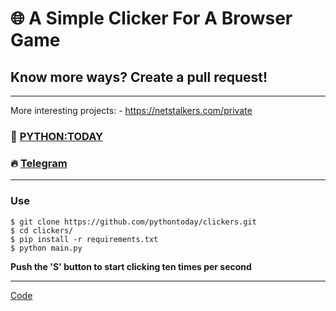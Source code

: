 # 🌐 A Simple Clicker For A Browser Game
## Know more ways? Create a pull request!
---
More interesting projects: - https://netstalkers.com/private

### 🎥 [PYTHON:TODAY](https://www.youtube.com/c/PythonToday/videos)
### 🔥 [Telegram](https://t.me/python2day)
---

### Use
```
$ git clone https://github.com/pythontoday/clickers.git
$ cd clickers/
$ pip install -r requirements.txt
$ python main.py
```
**Push the 'S' button to start clicking ten times per second**

---

[Code](https://github.com/pythontoday/clickers)